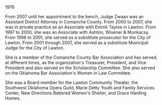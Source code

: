 ﻿---
fname: 'Susan'
lname: 'Zwaan'
id: 1111
published: False
layout: judge-bio
---
1976

From 2007 until her appointment to the bench, Judge Zwaan was an
Assistant District Attorney in Comanche County. From 2000 to 2007, she
was in private practice as an Associate with Emmit Tayloe in Lawton.
From 1997 to 2000, she was an Associate with Ashton, Wisener & Munkacsy.
From 1998 to 2001, she served as a substitute prosecutor for the City of
Lawton. From 2001 through 2007, she served as a substitute Municipal
Judge for the City of Lawton.

She is a member of the Comanche County Bar Association and has served,
at different times, as the organization's Treasurer, President, and Vice
President and also served on the Scholarship Committee. She also served
on the Oklahoma Bar Association's Women in Law Committee.

She was a Board member for the Lawton Community Theater, the Southwest
Oklahoma Opera Guild, Marie Detty Youth and Family Services Center, New
Directions Battered Women's Shelter, and Grace Harding Homes.
